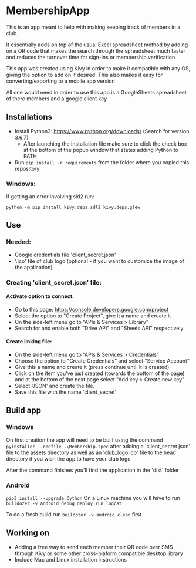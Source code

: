# MembershipApp

This is an app meant to help with making keeping track of members in a club.

It essentially adds on top of the usual Excel spreadsheet method by adding on a QR code that makes the search through the spreadsheet much faster and reduces the turnover time for sign-ins or membership verification

This app was created using Kivy in order to make it compatible with any OS, giving the option to add on if desired. 
This also makes it easy for converting/exporting to a mobile app version

All one would need in order to use this app is a GoogleSheets spreadsheet of there members and a google client key

## Installations
* Install Python3: https://www.python.org/downloads/ (Search for version 3.6.7)
	* After launching the installation file make sure to click the check box at the bottom of the popup window that states adding Python to PATH
* Run `pip install -r requirements` from the folder where you copied this repository
### Windows:
If getting an error involving sld2 run:
```
python -m pip install kivy.deps.sdl2 kivy.deps.glew
```



## Use
### Needed:
* Google credentials file 'client_secret.json'
* '.ico' file of club logo (optional - if you want to customize the image of the application)

### Creating 'client_secret.json' file:

#### Activate option to connect:
* Go to this page: https://console.developers.google.com/project
* Select the option to "Create Project", give it a name and create it
* On the side-left menu go to “APIs & Services > Library”
* Search for and enable both "Drive API" and "Sheets API" respectively
#### Create linking file:
* On the side-left menu go to “APIs & Services > Credentials”
* Choose the option to "Create Credentials” and select "Service Account"
* Give this a name and create it (press continue until it is created)
* Click on the item you've just created (towards the bottom of the page) and at the bottom of the next page select "Add key > Create new key" 
* Select 'JSON' and create the file. 
* Save this file with the name 'client_secret'

## Build app

### Windows
On first creation the app will need to be built using the command `pyinstaller --onefile .\Membership.spec`
after adding a 'client_secret.json' file to the assets directory as well as an 'club_logo.ico' file to the head directory if you wish the app to have your club logo

After the command finishes you'll find the application in the 'dist' folder

### Android
`pip3 install --upgrade Cython`
On a Linux machine you will have to run `buildozer -v android debug deploy run logcat`

To do a fresh build run `buildozer -v android clean` first

## Working on
* Adding a free way to send each member their QR code over SMS through Kivy or some other cross-plaform compatible desktop library
* Include Mac and Linux installation instructions
